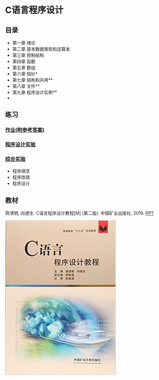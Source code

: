 # C语言程序设计

## 目录
- 第一章 绪论
- 第二章 基本数据类型和运算发
- 第三章 控制结构
- 第四章 函数
- 第五章 数组
- 第六章 指针*
- 第七章 结构和共用**
- 第八章 文件**
- 第九章 程序设计实例**
- 
## 练习
### [作业(附参考答案)]()
### [程序设计实验](programming-EXP.md)
### [综合实验](comprehensive-EXP.md)
- 程序填空
- 程序改错
- 程序设计

## 教材
蒋清明, 向德生. C语言程序设计教程[M] (第二版). 中国矿业出版社, 2019. [PPT]()

![教材](images/C语言教材封面.jpg)
